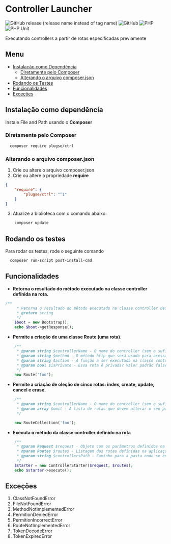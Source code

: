 # Controller Launcher

![GitHub release (release name instead of tag name)](https://img.shields.io/github/v/release/joselio105/controller-launcher?include_prereleases)
![GitHub](https://img.shields.io/github/license/joselio105/controller-launcher)
![PHP](https://img.shields.io/badge/PHP-7.4.33-blue)
![PHP Unit](https://img.shields.io/badge/depencencies-PHPUnit9.6-yellowgreen)

Executando controllers a partir de rotas especificadas previamente

## Menu

-   [Instalação como Dependência](#instalação-como-dependência)
    -   [Diretamente pelo Composer](#diretamente-pelo-composer)
    -   [Alterando o arquivo composer.json](#alterando-o-arquivo-composerjson)
-   [Rodando os Testes](#rodando-os-testes)
-   [Funcionalidades](#funcionalidades)
-   [Exceções](#exceções)

## Instalação como dependência

Instale File and Path usando o **Composer**

### Diretamente pelo Composer

```bash
  composer require plugse/ctrl
```

### Alterando o arquivo composer.json

1. Crie ou altere o arquivo composer.json
2. Crie ou altere a propriedade **require**

```json
{
    "require": {
        "plugse/ctrl": "^1"
    }
}
```

3. Atualize a biblioteca com o comando abaixo:

```bash
    composer update
```

## Rodando os testes

Para rodar os testes, rode o seguinte comando

```bash
  composer run-script post-install-cmd
```

## Funcionalidades

- **Retorna o resultado do método executado na classe controller definida na rota.**
```php
/**
     * Retorna o resultado do método executado na classe controller definida na rota.
     * @return string
     */
    $boot = new Bootstrap();
    echo $boot->getResponse();
```

-   **Permite a criação de uma classe Route (uma rota).**
```php
    /**
     * @param string $controllerName - O nome do controller (sem o sufixo Controller).
     * @param string $method - O método http que será usado para acessar a action. Valor padrão GET.
     * @param string $action - A função a ser executada na classe controller. Valor padrão index.
     * @param bool $isPrivate - Essa rota é privada? Valor padrão false.
     */
    new Route('foo');
```

-   **Permite a criação de oleção de cinco rotas: index, create, update, cancel e erase.**
```php
    /**
     * @param string $controllerName - O nome do controller (sem o sufixo Controller).
     * @param array $omit - A lista de rotas que devem alterar o seu parâmetro $isPrivate. Valor padrão [].
     */

    new RouteCollection('foo');
```

- **Executa o método da classe controller definido na rota**
```php
    /**
     * @param Request $request - Objeto com os parâmetros definidos na requisição http.
     * @param Routes $routes - Listagem das rotas definidas na aplicação.
     * @param string $controllersPath - Caminho para a pasta onde se encontram as classes controller. Valor padão: './src/infra/http/controllers/' .
     */
    $starter = new ControllerStarter($request, $routes);
    echo $starter->execute();
```

## Exceções

1. ClassNotFoundError
1. FileNotFoundError
1. MethodNotImplementedError
1. PermitionDeniedError
1. PermitionIncorrectError
1. RouteNotImplementedError
1. TokenDecodeError
1. TokenExpiredError